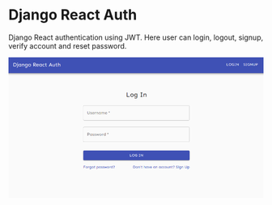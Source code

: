 # Django React Auth
Django React authentication using JWT. Here user can login, logout, signup, verify account and reset password.

<p align="center">
    <img src="./dra.png" />
</p>
